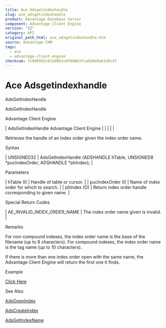 ```yaml
---
title: Ace Adsgetindexhandle
slug: ace_adsgetindexhandle
product: Advantage Database Server
component: Advantage Client Engine
version: "12"
category: API
original_path_html: ace_adsgetindexhandle.htm
source: Advantage CHM
tags:
  - ace
  - advantage-client-engine
checksum: fc096592c63100b3c0f096b3fca926e8a61d9c4f
---
```


# Ace Adsgetindexhandle

AdsGetIndexHandle

AdsGetIndexHandle

Advantage Client Engine

| AdsGetIndexHandle  Advantage Client Engine |  |  |  |  |

Retrieves the handle of an index order given the index order name.

Syntax

| UNSIGNED32 | AdsGetIndexHandle (ADSHANDLE hTable,  UNSIGNED8 \*pucIndexOrder,  ADSHANDLE \*phIndex); |

Parameters

| hTable (I) | Handle of table or cursor. |
| pucIndexOrder (I) | Name of index order for which to search. |
| phIndex (O) | Return index order handle corresponding to given name. |

Special Return Codes

| AE\_INVALID\_INDEX\_ORDER\_NAME | The index order name given is invalid. |

Remarks

For non-compound indexes, the index order name is the base of the filename (up to 8 characters). For compound indexes, the index order name is the tag name (up to 10 characters).

If there is more than one index order open with the same name, the Advantage Client Engine will return the first one it finds.

Example

[Click Here](ace_examples.md#adsgetindexhandleexample)

See Also

[AdsOpenIndex](ace_adsopenindex.md)

[AdsCreateIndex](ace_adscreateindex.md)

[AdsGetIndexName](ace_adsgetindexname.md)
